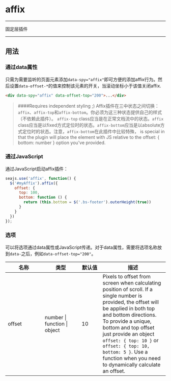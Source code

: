# affix

---

固定层插件

---

## 用法

### 通过data属性

只需为需要监听的页面元素添加`data-spy="affix"`即可方便的添加affix行为。然后设置`data-offset-*`的值来控制该元素的开关，当滚动坐标小于该值关闭affix.

````html
<div data-spy="affix" data-offset-top="200">...</div>
````

> ####Requires independent styling ;)
> Affix插件在三中状态之间切换：`affix`、`affix-top`和`affix-bottom`。你必须为这三种状态提供自己的样式（不依赖此插件）。 `affix-top` class应当是在正常文档流中的状态。`affix` class应当是以fixed方式定位时的状态。`affix-bottom`应当是以absolute方式定位时的状态。注意，`affix-bottom`在此插件中比较特殊， is special in that the plugin will place the element with JS relative to the offset: { bottom: number } option you've provided.

### 通过JavaScript

通过JavaScript启动affix插件：

```javascript
seajs.use('affix', function() {
  $('#myAffix').affix({
    offset: {
      top: 100,
      bottom: function () {
        return (this.bottom = $('.bs-footer').outerHeight(true))
      }
    }
  })
});
```

### 选项

可以将选项通过data属性或JavaScript传递。对于data属性，需要将选项名称放到`data-`之后，例如`data-offset-top="200"`。

<table class="table table-bordered table-striped">
        <thead>
         <tr>
           <th style="width: 100px;">名称</th>
           <th style="width: 100px;">类型</th>
           <th style="width: 50px;">默认值</th>
           <th>描述</th>
         </tr>
        </thead>
        <tbody>
         <tr>
           <td>offset</td>
           <td>number | function | object</td>
           <td>10</td>
           <td>Pixels to offset from screen when calculating position of scroll. If a single number is provided, the offset will be applied in both top and bottom directions. To provide a unique, bottom and top offset just provide an object <code>offset: { top: 10 }</code> or <code>offset: { top: 10, bottom: 5 }</code>. Use a function when you need to dynamically calculate an offset.</td>
         </tr>
    </tbody>
</table>

